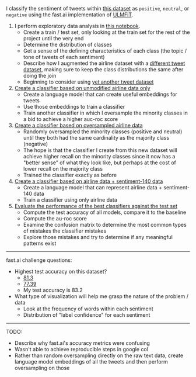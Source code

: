 I classify the sentiment of tweets within [this dataset](https://www.kaggle.com/crowdflower/twitter-airline-sentiment) as `positive`, `neutral`, or `negative` using the fast.ai implementation of [ULMFiT](https://arxiv.org/abs/1801.06146).
1. I perform exploratory data analysis in [this notebook](notebooks/Data.ipynb).
    - Create a train / test set, only looking at the train set for the rest of the project until the very end
    - Determine the distribution of classes
    - Get a sense of the defining characteristics of each class (the topic / tone of tweets of each sentiment)
    - Describe how I augmented the airline dataset with a [different tweet dataset](https://www.kaggle.com/kazanova/sentiment140), making sure to keep the class distributions the same after doing the join
    - Beginning to consider using [yet another tweet dataset](https://www.kaggle.com/c/tweet-sentiment-extraction/discussion/143094)
2. [Create a classifier based on unmodified airline data only](notebooks/Airline.ipynb)
    - Create a language model that can create useful embeddings for tweets
    - Use those embeddings to train a classifier
    - Train another classifier in which I oversample the minority classes in a bid to achieve a higher auc-roc score
3. [Create a classifier based on oversampled airline data](notebooks/Airline_Rebalanced.ipynb)
    - Randomly oversampled the minority classes (positive and neutral) until they both had the same cardinality as the majority class (negative)
    - The hope is that the classifier I create from this new dataset will achieve higher recall on the minority classes since it now has a "better sense" of what they look like, but perhaps at the cost of lower recall on the majority class
    - Trained the classifier exactly as before
4. [Create a classifier based on airline data + sentiment-140 data](notebooks/Airline-and-Sentiment140.ipynb)
    - Create a language model that can represent airline data + sentiment-140 data
    - Train a classifier using only airline data
5. [Evaluate the performance of the best classifiers against the test set](notebooks/Testing.ipynb)
    - Compute the test accuracy of all models, compare it to the baseline
    - Compute the au-roc score
    - Examine the confusion matrix to determine the most common types of mistakes the classifier mistakes
    - Explore those mistakes and try to determine if any meaningful patterns exist
  
------
fast.ai challenge questions:
- Highest test accuracy on this dataset?
  - [81.3](https://www.kaggle.com/jiashenliu/how-can-we-predict-the-sentiment-by-tweets)
  - [77.39](https://www.kaggle.com/bertcarremans/deep-learning-for-sentiment-analysis)
  - My test accuracy is 83.2
- What type of visualization will help me grasp the nature of the problem / data
  - Look at the frequency of words within each sentiment
  - Distribution of "label confidence" for each sentiment
------
TODO:
- Describe why fast.ai's accuracy metrics were confusing
- Wasn't able to achieve reproducible steps in google col
- Rather than random oversampling directly on the raw text data, create language model embeddings of all the tweets and then perform oversampling on those